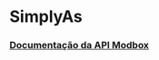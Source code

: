 # SimplyAs
  

### [Documentação da API Modbox](https://github.com/simplyas/API/blob/master/Index.md)


